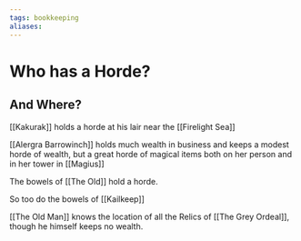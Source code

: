 ```yaml
---
tags: bookkeeping
aliases:
---
```


# Who has a Horde?
## And Where?

[[Kakurak]] holds a horde at his lair near the [[Firelight Sea]]

[[Alergra Barrowinch]] holds much wealth in business and keeps a modest horde of wealth, but a great horde of magical items both on her person and in her tower in [[Magius]]

The bowels of [[The Old]] hold a horde.

So too do the bowels of [[Kailkeep]]

[[The Old Man]] knows the location of all the Relics of [[The Grey Ordeal]], though he himself keeps no wealth.

